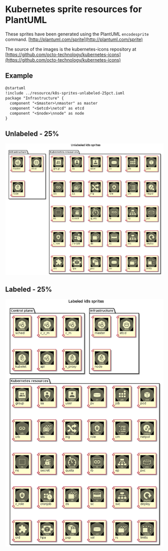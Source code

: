 # Kubernetes sprite resources for PlantUML

These sprites have been generated using the PlantUML `encodesprite` command. [http://plantuml.com/sprite](http://plantuml.com/sprite)

The source of the images is the kubernetes-icons repository at [https://github.com/octo-technology/kubernetes-icons](https://github.com/octo-technology/kubernetes-icons)

## Example

```uml
@startuml
!include ../resource/k8s-sprites-unlabeled-25pct.iuml
package "Infrastructure" {
  component "<$master>\nmaster" as master
  component "<$etcd>\netcd" as etcd
  component "<$node>\nnode" as node
}
```

## Unlabeled - 25%

![Unlabeled 25% kubernetes k8s plantuml sprite icons](/out/k8s-sprites-unlabeled-25pct-demo.png?raw=true)

## Labeled - 25%

![Labeled 25% kubernetes k8s plantuml sprite icons](/out/k8s-sprites-labeled-25pct-demo.png?raw=true)

